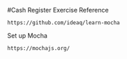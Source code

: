 #Cash Register Exercise 
Reference
```
https://github.com/ideaq/learn-mocha
```
Set up Mocha
```
https://mochajs.org/
```